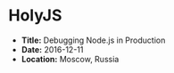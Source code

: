 # HolyJS

- **Title:** Debugging Node.js in Production
- **Date:** 2016-12-11
- **Location:** Moscow, Russia
